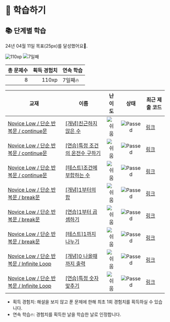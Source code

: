 # 📖 학습하기

## 📚 단계별 학습
24년 04월 11일 목표(25px)를 달성했어요🥳.

![110xp](https://img.shields.io/badge/EXP-110xp-%235cb85c.svg?for-the-badge)
![7일째](https://img.shields.io/badge/연속학습-7일째-%23E34F26.svg?for-the-badge)

|총 문제수|획득 경험치|연속 학습|
|---:|---:|---|
8|110xp|7일째🔥|

|교재|이름|난이도|상태|최근 제출 코드|
|---|---|:---:|:---:|---|
|[Novice Low / 단순 반복문 / continue문](https://www.codetree.ai/missions?missionId=4)|[[개념]친근하지 않은 수](https://www.codetree.ai/missions/4/problems/unfriendly-number)|![쉬움][easy]|![Passed][passed]|[링크](https://github.com/yangddu/codetree-TILs/blob/main/240411/%EC%B9%9C%EA%B7%BC%ED%95%98%EC%A7%80%20%EC%95%8A%EC%9D%80%20%EC%88%98/unfriendly-number.js)|
|[Novice Low / 단순 반복문 / continue문](https://www.codetree.ai/missions?missionId=4)|[[연습]특정 조건의 온전수 구하기](https://www.codetree.ai/missions/4/problems/print-onjeonsu)|![쉬움][easy]|![Passed][passed]|[링크](https://github.com/yangddu/codetree-TILs/blob/main/240411/%ED%8A%B9%EC%A0%95%20%EC%A1%B0%EA%B1%B4%EC%9D%98%20%EC%98%A8%EC%A0%84%EC%88%98%20%EA%B5%AC%ED%95%98%EA%B8%B0/print-onjeonsu.js)|
|[Novice Low / 단순 반복문 / continue문](https://www.codetree.ai/missions?missionId=4)|[[테스트]조건에 부합하는 수](https://www.codetree.ai/missions/4/problems/number-that-meets-the-condition)|![쉬움][easy]|![Passed][passed]|[링크](https://github.com/yangddu/codetree-TILs/blob/main/240411/%EC%A1%B0%EA%B1%B4%EC%97%90%20%EB%B6%80%ED%95%A9%ED%95%98%EB%8A%94%20%EC%88%98/number-that-meets-the-condition.js)|
|[Novice Low / 단순 반복문 / break문](https://www.codetree.ai/missions?missionId=4)|[[개념]1부터의 합](https://www.codetree.ai/missions/4/problems/sum-from-the-one)|![쉬움][easy]|![Passed][passed]|[링크](https://github.com/yangddu/codetree-TILs/blob/main/240411/1%EB%B6%80%ED%84%B0%EC%9D%98%20%ED%95%A9/sum-from-the-one.js)|
|[Novice Low / 단순 반복문 / break문](https://www.codetree.ai/missions?missionId=4)|[[연습]1부터 곱셈하기](https://www.codetree.ai/missions/4/problems/multiple-from-one)|![쉬움][easy]|![Passed][passed]|[링크](https://github.com/yangddu/codetree-TILs/blob/main/240411/1%EB%B6%80%ED%84%B0%20%EA%B3%B1%EC%85%88%ED%95%98%EA%B8%B0/multiple-from-one.js)|
|[Novice Low / 단순 반복문 / break문](https://www.codetree.ai/missions?missionId=4)|[[테스트]1까지 나누기](https://www.codetree.ai/missions/4/problems/divide-by-1)|![쉬움][easy]|![Passed][passed]|[링크](https://github.com/yangddu/codetree-TILs/blob/main/240411/1%EA%B9%8C%EC%A7%80%20%EB%82%98%EB%88%84%EA%B8%B0/divide-by-1.js)|
|[Novice Low / 단순 반복문 / Infinite Loop](https://www.codetree.ai/missions?missionId=4)|[[개념]0 나올때까지 출력](https://www.codetree.ai/missions/4/problems/print-until-zero-is-given)|![쉬움][easy]|![Passed][passed]|[링크](https://github.com/yangddu/codetree-TILs/blob/main/240411/0%20%EB%82%98%EC%98%AC%EB%95%8C%EA%B9%8C%EC%A7%80%20%EC%B6%9C%EB%A0%A5/print-until-zero-is-given.js)|
|[Novice Low / 단순 반복문 / Infinite Loop](https://www.codetree.ai/missions?missionId=4)|[[연습]특정 숫자 맞추기](https://www.codetree.ai/missions/4/problems/catching-specific-number)|![쉬움][easy]|![Passed][passed]|[링크](https://github.com/yangddu/codetree-TILs/blob/main/240411/%ED%8A%B9%EC%A0%95%20%EC%88%AB%EC%9E%90%20%EB%A7%9E%EC%B6%94%EA%B8%B0/catching-specific-number.js)|


* 획득 경험치: 해설을 보지 않고 푼 문제에 한해 최초 1회 경험치를 획득하실 수 있습니다.
* 연속 학습🔥: 경험치를 획득한 날을 학습한 날로 인정합니다.










[b5]: https://img.shields.io/badge/Bronze_5-%235D3E31.svg
[b4]: https://img.shields.io/badge/Bronze_4-%235D3E31.svg
[b3]: https://img.shields.io/badge/Bronze_3-%235D3E31.svg
[b2]: https://img.shields.io/badge/Bronze_2-%235D3E31.svg
[b1]: https://img.shields.io/badge/Bronze_1-%235D3E31.svg
[s5]: https://img.shields.io/badge/Silver_5-%23394960.svg
[s4]: https://img.shields.io/badge/Silver_4-%23394960.svg
[s3]: https://img.shields.io/badge/Silver_3-%23394960.svg
[s2]: https://img.shields.io/badge/Silver_2-%23394960.svg
[s1]: https://img.shields.io/badge/Silver_1-%23394960.svg
[g5]: https://img.shields.io/badge/Gold_5-%23FFC433.svg
[g4]: https://img.shields.io/badge/Gold_4-%23FFC433.svg
[g3]: https://img.shields.io/badge/Gold_3-%23FFC433.svg
[g2]: https://img.shields.io/badge/Gold_2-%23FFC433.svg
[g1]: https://img.shields.io/badge/Gold_1-%23FFC433.svg
[p5]: https://img.shields.io/badge/Platinum_5-%2376DDD8.svg
[p4]: https://img.shields.io/badge/Platinum_4-%2376DDD8.svg
[p3]: https://img.shields.io/badge/Platinum_3-%2376DDD8.svg
[p2]: https://img.shields.io/badge/Platinum_2-%2376DDD8.svg
[p1]: https://img.shields.io/badge/Platinum_1-%2376DDD8.svg
[passed]: https://img.shields.io/badge/Passed-%23009D27.svg
[failed]: https://img.shields.io/badge/Failed-%23D24D57.svg
[easy]: https://img.shields.io/badge/쉬움-%235cb85c.svg?for-the-badge
[medium]: https://img.shields.io/badge/보통-%23FFC433.svg?for-the-badge
[hard]: https://img.shields.io/badge/어려움-%23D24D57.svg?for-the-badge